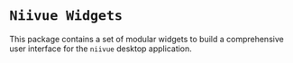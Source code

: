 # `Niivue Widgets`

This package contains a set of modular widgets to build a comprehensive user interface for the `niivue` desktop application.